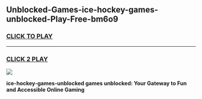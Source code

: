 
## Unblocked-Games-ice-hockey-games-unblocked-Play-Free-bm6o9
<h3>
<a href="https://premium76.site?title=ice-hockey-games-unblocked&ref=10A">CLICK TO PLAY</a></h3>
<hr>

<h3>
<a href="https://premium76.site?title=ice-hockey-games-unblocked&ref=10A">CLICK 2 PLAY</a>
  
</h3>

<a href="https://premium76.site?title=ice-hockey-games-unblocked&ref=10A"><img src="https://clearcache.store/games.png"></a>


**ice-hockey-games-unblocked games unblocked: Your Gateway to Fun and Accessible Online Gaming**
